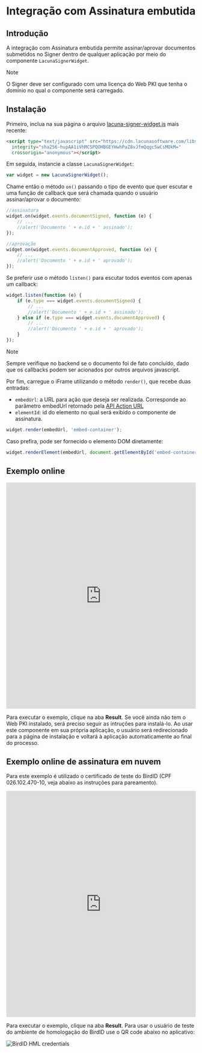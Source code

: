 ﻿# Integração com Assinatura embutida

## Introdução

A integração com Assinatura embutida permite assinar/aprovar documentos submetidos no Signer dentro de qualquer aplicação por meio do componente `LacunaSignerWidget`.

> [!NOTE]
> O Signer deve ser configurado com uma licença do Web PKI que tenha o domínio no qual o componente será carregado.

## Instalação

Primeiro, inclua na sua página o arquivo [lacuna-signer-widget.js](https://cdn.lacunasoftware.com/libs/signer/lacuna-signer-widget-0.1.0.min.js) mais recente:

```html
<script type="text/javascript" src="https://cdn.lacunasoftware.com/libs/signer/lacuna-signer-widget-0.1.0.min.js"
  integrity="sha256-hupAA1iVhMCSPQOHBGEYHwhPaZ8vJfmQqgcSwCsMOkM="
  crossorigin="anonymous"></script>
```

Em seguida, instancie a classe `LacunaSignerWidget`:

```javascript
var widget = new LacunaSignerWidget();
```

Chame então o método `on()` passando o tipo de evento que quer escutar e uma função de callback que será chamada quando o usuário assinar/aprovar o documento:

```javascript
//assinatura
widget.on(widget.events.documentSigned, function (e) {
	// ...
	//alert('Documento ' + e.id + ' assinado');
});
```

```javascript
//aprovação
widget.on(widget.events.documentApproved, function (e) {
	// ...
	//alert('Documento ' + e.id + ' aprovado');
});
```

Se preferir use o método `listen()` para escutar todos eventos com apenas um callback:

```javascript
widget.listen(function (e) {
	if (e.type === widget.events.documentSigned) {
		// ...
		//alert('Documento ' + e.id + ' assinado');
	} else if (e.type === widget.events.documentApproved) {
		// ...
		//alert('Documento ' + e.id + ' aprovado');
	}
});
```

> [!NOTE]
> Sempre verifique no backend se o documento foi de fato concluído, dado que os callbacks podem ser acionados por outros arquivos javascript.

Por fim, carregue o iFrame utilizando o método `render()`, que recebe duas entradas:

* `embedUrl`: a URL para ação que deseja ser realizada. Corresponde ao parâmetro embedUrl retornado pela [API Action URL](https://www.dropsigner.com/swagger/index.html#operations-Documents-post_api_documents__id__action_url)
* `elementId`: id do elemento no qual será exibido o componente de assinatura.

```javascript
widget.render(embedUrl, 'embed-container');
```

Caso prefira, pode ser fornecido o elemento DOM diretamente:

```javascript
widget.renderElement(embedUrl, document.getElementById('embed-container'));
```

## Exemplo online

<iframe width="100%" height="600" src="https://jsfiddle.net/LacunaSoftware/hgutm4fL/embedded/" allowfullscreen="allowfullscreen" frameborder="0"></iframe>

Para executar o exemplo, clique na aba **Result**. Se você ainda não tem o Web PKI instalado, será preciso seguir as intruções para instalá-lo. 
Ao usar este componente em sua própria aplicação, o usuário será redirecionado para a página de instalação e voltará à aplicação automaticamente ao final do processo.


## Exemplo online de assinatura em nuvem

Para este exemplo é utilizado o certificado de teste do BirdID (CPF 026.102.470-10, veja abaixo as instruções para pareamento).

<iframe width="100%" height="600" src="https://jsfiddle.net/LacunaSoftware/12zLfhgr/embedded/" allowfullscreen="allowfullscreen" frameborder="0"></iframe>

Para executar o exemplo, clique na aba **Result**. Para usar o usuário de teste do ambiente de homologação do BirdID use o QR code abaixo no aplicativo:

![BirdID HML credentials](/images/birdidhml.png)